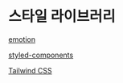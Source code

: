 # 스타일 라이브러리

[emotion](%EC%8A%A4%ED%83%80%EC%9D%BC%20%EB%9D%BC%EC%9D%B4%EB%B8%8C%EB%9F%AC%EB%A6%AC%2010cc75a6b0334338a085f2742a2ab5f0/emotion%208cb9d50cb80748b5859aaae19f0acbf8.md)

[styled-components](%EC%8A%A4%ED%83%80%EC%9D%BC%20%EB%9D%BC%EC%9D%B4%EB%B8%8C%EB%9F%AC%EB%A6%AC%2010cc75a6b0334338a085f2742a2ab5f0/styled-components%20302346aadba840918e409a7be76ac854.md)

[Tailwind CSS](%EC%8A%A4%ED%83%80%EC%9D%BC%20%EB%9D%BC%EC%9D%B4%EB%B8%8C%EB%9F%AC%EB%A6%AC%2010cc75a6b0334338a085f2742a2ab5f0/Tailwind%20CSS%20fc6d21a889a9495895128580d8224576.md)